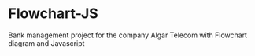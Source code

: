 # Flowchart-JS
Bank management project for the company Algar Telecom with Flowchart diagram and Javascript
